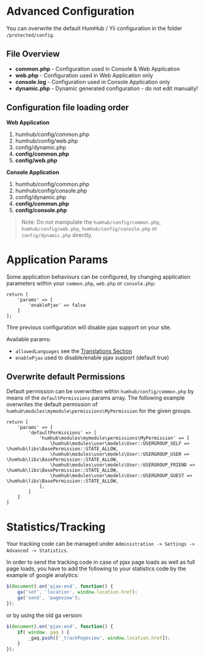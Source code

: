 Advanced Configuration
======================

You can overwrite the default HumHub / Yii configuration in the folder `/protected/config`. 

File Overview
-------------

- **common.php**  - Configuration used in Console & Web Application
- **web.php** - Configuration used in Web Application only
- **console.log** - Configuration used in Console Application only
- **dynamic.php** - Dynamic generated configuration - do not edit manually!



Configuration file loading order
---------------------------------

**Web Application**

1. humhub/config/common.php
2. humhub/config/web.php
3. config/dynamic.php
4. **config/common.php**
5. **config/web.php**


**Console Application**

1. humhub/config/common.php
2. humhub/config/console.php
3. config/dynamic.php
4. **config/common.php**
5. **config/console.php**

> Note: Do not manipulate the `humhub/config/common.php`, `humhub/config/web.php`, `humhub/config/console.php`  or  `config/dynamic.php` directly. 

# Application Params

Some application behaviours can be configured, by changing application parameters within your `common.php`, `web.php` or `console.php`:

```
return [
    'params' => [
        'enablePjax' => false
    ]
];
```

Thre previous configuration will disable pjax support on your site.

Available params:

- `allowedLanguages` see the [Translations Section](translations.md)
- `enablePjax` used to disable/enable pjax support (default true)

## Overwrite default Permissions

Default permission can be overwritten within `humhub/config/common.php` by means of the `defaultPermissions` params array.
The following example overwrites the default permission of `humhub\modules\mymodule\permissions\MyPermission` for the 
given groups.


```
return [
    'params' => [
        'defaultPermissions' => [
            'humhub\modules\mymodule\permissions\MyPermission' => [
                \humhub\modules\user\models\User::USERGROUP_SELF => \humhub\libs\BasePermission::STATE_ALLOW,
                \humhub\modules\user\models\User::USERGROUP_USER => \humhub\libs\BasePermission::STATE_ALLOW,
                \humhub\modules\user\models\User::USERGROUP_FRIEND => \humhub\libs\BasePermission::STATE_ALLOW,
                \humhub\modules\user\models\User::USERGROUP_GUEST => \humhub\libs\BasePermission::STATE_ALLOW,
            ],
        ]
    ]
]
```

# Statistics/Tracking

Your tracking code can be managed under `Administration -> Settings -> Advanced -> Statistics`.

In order to send the tracking code in case of pjax page loads as well as full page loads, you have to add the following to your statistics code by the example of google analytics:


```javascript
$(document).on('pjax:end', function() {
    ga('set', 'location', window.location.href);
    ga('send', 'pageview');
});
```

or by using the old ga version:

```javascript
$(document).on('pjax:end', function() {
    if( window._gaq ) {
        _gaq.push(['_trackPageview', window.location.href]);
    }
});
```
